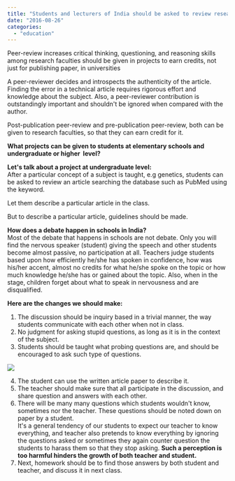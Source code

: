 ```yaml
---
title: "Students and lecturers of India should be asked to review research articles"
date: "2016-08-26"
categories: 
  - "education"
---
```


Peer-review increases critical thinking, questioning, and reasoning skills among research faculties should be given in projects to earn credits, not just for publishing paper, in universities  
  
A peer-reviewer decides and introspects the authenticity of the article. Finding the error in a technical article requires rigorous effort and knowledge about the subject. Also, a peer-reviewer contribution is outstandingly important and shouldn't be ignored when compared with the author.  
  
Post-publication peer-review and pre-publication peer-review, both can be given to research faculties, so that they can earn credit for it.  
  
**What projects can be given to students at elementary schools and undergraduate or higher  level?**  
  
**Let's talk about a project at undergraduate level:**  
After a particular concept of a subject is taught, e.g genetics, students can be asked to review an article searching the database such as PubMed using the keyword.  
  
Let them describe a particular article in the class.  
  
But to describe a particular article, guidelines should be made.  
  
**How does a debate happen in schools in India?**  
Most of the debate that happens in schools are not debate. Only you will find the nervous speaker (student) giving the speech and other students become almost passive, no participation at all. Teachers judge students based upon how efficiently he/she has spoken in confidence, how was his/her accent, almost no credits for what he/she spoke on the topic or how much knowledge he/she has or gained about the topic. Also, when in the stage, children forget about what to speak in nervousness and are disqualified.  
  
**Here are the changes we should make:**  
1) The discussion should be inquiry based in a trivial manner, the way students communicate with each other when not in class.  
2) No judgment for asking stupid questions, as long as it is in the context of the subject.  
3) Students should be taught what probing questions are, and should be encouraged to ask such type of questions.  

[![](https://iambrainstorming.files.wordpress.com/2016/08/05e7e-questioning.png?w=300)](https://iambrainstorming.files.wordpress.com/2016/08/05e7e-questioning.png)

4) The student can use the written article paper to describe it.  
5) The teacher should make sure that all participate in the discussion, and share question and answers with each other.  
6) There will be many many questions which students wouldn't know, sometimes nor the teacher. These questions should be noted down on paper by a student.  
It's a general tendency of our students to expect our teacher to know everything, and teacher also pretends to know everything by ignoring the questions asked or sometimes they again counter question the students to harass them so that they stop asking. **Such a perception is too harmful hinders the growth of both teacher and student.**  
7) Next, homework should be to find those answers by both student and teacher, and discuss it in next class.
